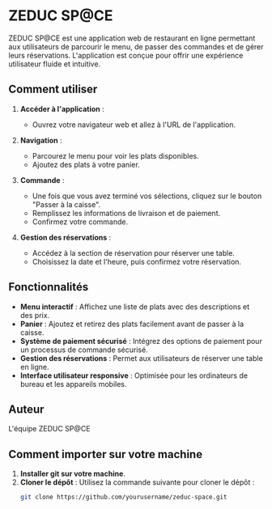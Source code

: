 # ZEDUC SP@CE

ZEDUC SP@CE est une application web de restaurant en ligne permettant aux utilisateurs de parcourir le menu, de passer des commandes et de gérer leurs réservations. L'application est conçue pour offrir une expérience utilisateur fluide et intuitive.

## Comment utiliser

1. **Accéder à l'application** :
   - Ouvrez votre navigateur web et allez à l'URL de l'application.

2. **Navigation** :
   - Parcourez le menu pour voir les plats disponibles.
   - Ajoutez des plats à votre panier.

3. **Commande** :
   - Une fois que vous avez terminé vos sélections, cliquez sur le bouton "Passer à la caisse".
   - Remplissez les informations de livraison et de paiement.
   - Confirmez votre commande.

4. **Gestion des réservations** :
   - Accédez à la section de réservation pour réserver une table.
   - Choisissez la date et l'heure, puis confirmez votre réservation.

## Fonctionnalités

- **Menu interactif** : Affichez une liste de plats avec des descriptions et des prix.
- **Panier** : Ajoutez et retirez des plats facilement avant de passer à la caisse.
- **Système de paiement sécurisé** : Intégrez des options de paiement pour un processus de commande sécurisé.
- **Gestion des réservations** : Permet aux utilisateurs de réserver une table en ligne.
- **Interface utilisateur responsive** : Optimisée pour les ordinateurs de bureau et les appareils mobiles.

## Auteur

L'équipe ZEDUC SP@CE

## Comment importer sur votre machine

1. **Installer git sur votre machine**.
2. **Cloner le dépôt** :
   Utilisez la commande suivante pour cloner le dépôt :
   ```bash
   git clone https://github.com/yourusername/zeduc-space.git
